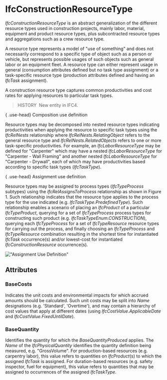 # IfcConstructionResourceType

_IfcConstructionResourceType_ is an abstract generalization of the different resource types used in construction projects, mainly labor, material, equipment and product resource types, plus subcontracted resource types and aggregations such as a crew resource type.

A resource type represents a model of "use of something" and does not necessarily correspond to a specific type of object such as a person or vehicle, but represents possible usages of such objects such as general labor or an equipment fleet. A resource type can either represent usage in general (consumption attributes defined but no task type assignment) or a task-specific resource type (production attributes defined and having an _IfcTask_ assignment).

A construction resource type captures common productivities and cost rates for applying resources to particular task types.

> HISTORY&nbsp; New entity in IFC4.

{ .use-head}
Composition use definition

Resource types may be decomposed into nested resource types indicating productivities when applying the resource to specific task types using the _IfcRelNests_ relationship where _IfcRelNests.RelatingObject_ refers to the general resource type and _IfcRelNests.RelatedObjects_ refers to one or more task-specific productivities. For example, an _IfcLaborResourceType_ may be defined for "Carpenter" which may have a nested _IfcLaborResourceType_ for "Carpenter - Wall Framing" and another nested _IfcLaborResourceType_ for "Carpenter - Drywall", each of which may have productivities based according to specific task types (_IfcTaskType_).

{ .use-head}
Assignment use definition

Resource types may be assigned to process types (_IfcTypeProcess_ subtypes) using the _IfcRelAssignsToProcess_ relationship as shown in Figure 1. Such relationship indicates that the resource type applies to the process type for the use indicated (e.g. _IfcTaskType.PredefinedType_). Such relationship enables a scenario of placing an _IfcProduct_ of a particular _IfcTypeProduct_, querying for a set of _IfcTypeProcess_ process types for constructing such product (e.g. _IfcTaskTypeEnum.CONSTRUCTION_), querying each _IfcTypeProcess_ for a set of _IfcTypeResource_ resource types for carrying out the process, and finally choosing an _IfcTypeProcess_ and _IfcTypeResource_ combination resulting in the shortest time for instantiated _IfcTask_ occurrence(s) and/or lowest-cost for instantiated _IfcConstructionResource_ occurrence(s).

!["Assignment Use Definition"](../../../../../../figures/ifcconstructionresourcetype-assignment.png "Figure 1 &mdash; Construction resource type assignment")

## Attributes

### BaseCosts
Indicates the unit costs and environmental impacts for which accrued amounts should be calculated.  Such unit costs may be split into _Name_ designations (e.g. 'Standard', 'Overtime'), and may contain a hierarchy of cost values that apply at different dates (using _IfcCostValue.ApplicableDate_ and _IfcCostValue.FixedUntilDate_).

### BaseQuantity
Identifies the quantity for which the _BaseQuantityProduced_ applies.  The _Name_ of the _IfcPhysicalQuantity_ identifies the quantity definition being measured, e.g. "GrossVolume".  For production-based resources (e.g. carpentry labor), this value refers to quantities on _IfcProduct_(s) to which the assigned _IfcTask_ is assigned.  For duration-based resources (e.g. safety inspector, fuel for equipment), this value refers to quantities that may be assigned to occurrences of the assigned _IfcTaskType_.
